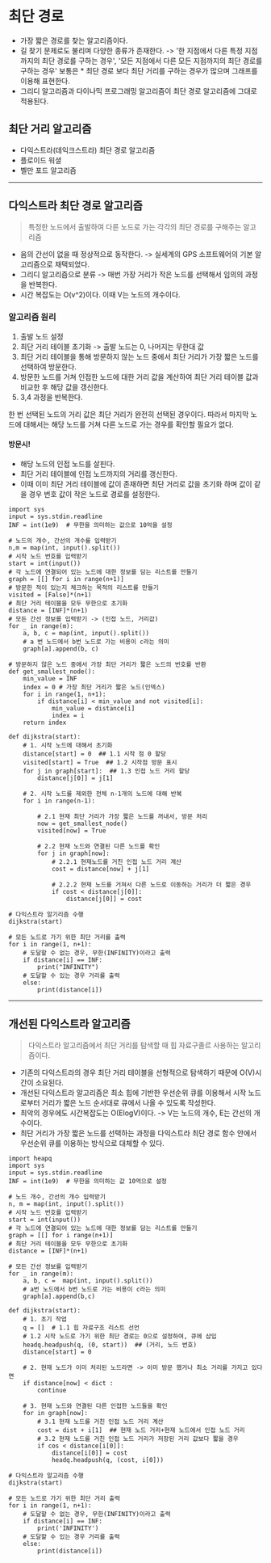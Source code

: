 # 최단 경로
* 가장 짧은 경로를 찾는 알고리즘이다. 
* 길 찾기 문제로도 불리며 다양한 종류가 존재한다. -> '한 지점에서 다른 특정 지점까지의 최단 경로를 구하는 경우', '모든 지점에서 다른 모든 지점까지의 최단 경로를 구하는 경우' 보통은 * 최단 경로 보다 최단 거리를 구하는 경우가 많으며 그래프를 이용해 표현한다. 
* 그리디 알고리즘과 다이나믹 프로그래밍 알고리즘이 최단 경로 알고리즘에 그대로 적용된다.

## 최단 거리 알고리즘
* 다익스트라(데익크스트라) 최단 경로 알고리즘
* 플로이드 워셜
* 벨만 포드 알고리즘

---

## 다익스트라 최단 경로 알고리즘

> 특정한 노드에서 출발하여 다른 노드로 가는 각각의 최단 경로를 구해주는 알고리즘
* 음의 간선이 없을 때 정상적으로 동작한다. -> 실세계의 GPS 소프트웨어의 기본 알고리즘으로 채택되었다.
* 그리디 알고리즘으로 분류 -> 매번 가장 거리가 작은 노드를 선택해서 임의의 과정을 반복한다.
* 시간 복잡도는 O(v^2)이다. 이때 V는 노드의 개수이다. 


### 알고리즘 원리
1. 출발 노드 설정
2. 최단 거리 테이블 초기화 -> 출발 노드는 0, 나머지는 무한대 값 
3. 최단 거리 테이블을 통해 방문하지 않는 노드 중에서 최단 거리가 가장 짧은 노드를 선택하여 방문한다.
4. 방문한 노드를 거쳐 인접한 노드에 대한 거리 값을 계산하여 최단 거리 테이블 값과 비교한 후 해당 값을 갱신한다.
5. 3,4 과정을 반복한다.

한 번 선택된 노드의 거리 값은 최단 거리가 완전히 선택된 경우이다. 따라서 마지막 노드에 대해서는 해당 노드를 거쳐 다른 노드로 가는 경우를 확인할 필요가 없다. 

#### 방문시!
* 해당 노드의 인접 노드를 살핀다.
* 최단 거리 테이블에 인접 노드까지의 거리를 갱신한다.
* 이때 이미 최단 거리 테이블에 값이 존재하면 최단 거리로 값을 초기화 하며 값이 같을 경우 번호 값이 작은 노드로 경로를 설정한다.

~~~
import sys
input = sys.stdin.readline
INF = int(1e9)  # 무한을 의미하는 값으로 10억을 설정

# 노드의 개수, 간선의 개수를 입력받기
n,m = map(int, input().split())
# 시작 노드 번호를 입력받기
start = int(input())
# 각 노드에 연결되어 있는 노드에 대한 정보를 담는 리스트를 만들기
graph = [[] for i in range(n+1)]
# 방문한 적이 있는지 체크하는 목적의 리스트를 만들기
visited = [False]*(n+1)
# 최단 거리 테이블을 모두 무한으로 초기화
distance = [INF]*(n+1)
# 모든 간선 정보를 입력받기 -> (인접 노드, 거리값)
for _ in range(m):
    a, b, c = map(int, input().split())
    # a 번 노드에서 b번 노드로 가는 비용이 c라는 의미
    graph[a].append(b, c)

# 방문하지 않은 노드 중에서 가장 최단 거리가 짧은 노드의 번호를 반환
def get_smallest_node():
    min_value = INF
    index = 0 # 가장 최단 거리가 짧은 노드(인덱스)
    for i in range(1, n+1):
        if distance[i] < min_value and not visited[i]:
            min_value = distance[i]
            index = i
    return index

def dijkstra(start):
    # 1. 시작 노드에 대해서 초기화
    distance[start] = 0  ## 1.1 시작 점 0 할당
    visited[start] = True  ## 1.2 시작점 방문 표시
    for j in graph[start]:  ## 1.3 인접 노드 거리 할당
        distance[j[0]] = j[1]
    
    # 2. 시작 노드를 제외한 전체 n-1개의 노드에 대해 반복
    for i in range(n-1):
        
        # 2.1 현재 최단 거리가 가장 짧은 노드를 꺼내서, 방문 처리
        now = get_smallest_node()
        visited[now] = True

        # 2.2 현재 노드와 연결된 다른 노드를 확인
        for j in graph[now]:
            # 2.2.1 현재노드를 거친 인접 노드 거리 계산
            cost = distance[now] + j[1]
            
            # 2.2.2 현재 노드를 거쳐서 다른 노드로 이동하는 거리가 더 짧은 경우
            if cost < distance[j[0]]:
                distance[j[0]] = cost

# 다익스트라 알기리즘 수행
dijkstra(start)

# 모든 노드로 가기 위한 최단 거리를 출력
for i in range(1, n+1):
    # 도달할 수 없는 경우, 무한(INFINITY)이라고 출력
    if distance[i] == INF:
        print("INFINITY")
    # 도달할 수 있는 경우 거리를 출력
    else:
        print(distance[i])
~~~

---

## 개선된 다익스트라 알고리즘
> 다익스트라 알고리즘에서 최단 거리를 탐색할 때 힙 자료구졸르 사용하는 알고리즘이다.
* 기존의 다익스트라의 경우 최단 거리 테이블을 선형적으로 탐색하기 때문에 O(V)시간이 소요된다. 
* 개선된 다익스트라 알고리즘은 최소 힙에 기반한 우선순위 큐를 이용해서 시작 노드로부터 거리가 짧은 노드 순서대로 큐에서 나올 수 있도록 작성한다.
* 최악의 경우에도 시간복잡도는 O(ElogV)이다. -> V는 노드의 개수, E는 간선의 개수이다.
* 최단 거리가 가장 짧은 노드를 선택하는 과정을 다익스트라 최단 경로 함수 안에서 우선순위 큐를 이용하는 방식으로 대체할 수 있다. 

~~~
import heapq
import sys
input = sys.stdin.readline
INF = int(1e9)  # 무한을 의미하는 값 10억으로 설정

# 노드 개수, 간선의 개수 입력받기
n, m = map(int, input().split())
# 시작 노드 번호를 입력받기
start = int(input())
# 각 노드에 연결되어 있는 노드에 대한 정보를 담는 리스트를 만들기
graph = [[] for i range(n+1)]
# 최단 거리 테이블을 모두 무한으로 초기화
distance = [INF]*(n+1)

# 모든 간선 정보를 입력받기
for _ in range(m):
    a, b, c =  map(int, input().split())
    # a번 노드에서 b번 노드로 가는 비용이 c라는 의미
    graph[a].append(b,c)

def dijkstra(start):
    # 1. 초기 작업
    q = []  # 1.1 힙 자료구조 리스트 선언
    # 1.2 시작 노드로 가기 위한 최단 경로는 0으로 설정하여, 큐에 삽입
    headq.headpush(q, (0, start))  ## (거리, 노드 번호)
    distance[start] = 0

    # 2. 현재 노드가 이미 처리된 노드라면 -> 이미 방문 했거나 최소 거리를 가지고 있다면
    if distance[now] < dict :
        continue
    
    # 3. 현재 노드와 연결된 다른 인접한 노드들을 확인
    for in graph[now]:
        # 3.1 현재 노드를 거친 인접 노드 거리 계산
        cost = dist + i[1]  ## 현재 노드 거리+현재 노드에서 인접 노드 거리
        # 3.2 현재 노드를 거친 인접 노드 거리가 저장된 거리 값보다 짧을 경우
        if cos < distance[i[0]]:
            distance[i[0]] = cost
            headq.headpush(q, (cost, i[0]))

# 다익스트라 알고리즘 수행
dijkstra(start)

# 모든 노드로 가기 위한 최단 거리 출력
for i in range(1, n+1):
    # 도달할 수 없는 경우, 무한(INFINITY)이라고 출력
    if distance[i] == INF:
        print('INFINITY')
    # 도달할 수 있는 경우 거리를 출력
    else: 
        print(distance[i])





~~~




